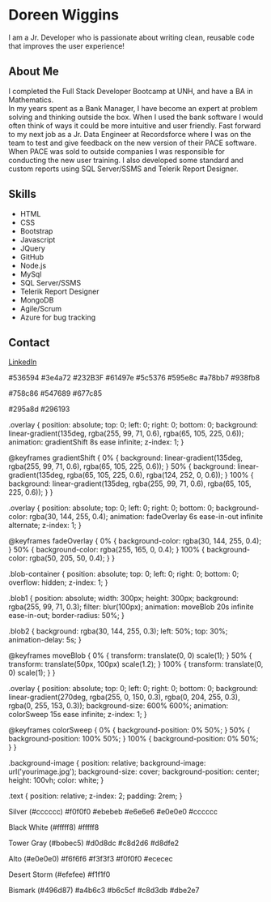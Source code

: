 # Doreen Wiggins
I am a Jr. Developer who is passionate about writing clean, reusable code that improves the user experience!

## About Me
I completed the Full Stack Developer Bootcamp at UNH, and have a BA in Mathematics.  
In my years spent as a Bank Manager, I have become an expert at problem solving and thinking outside the box.  When I used the bank software I would often think of ways it could be more intuitive and user friendly.
Fast forward to my next job as a Jr. Data Engineer at Recordsforce where I was on the team to test and give feedback on the new version of their PACE software.  When PACE was sold to outside companies I was responsible for conducting the new user training.  I also developed some standard and custom reports using SQL Server/SSMS and Telerik Report Designer.

## Skills
- HTML
- CSS
- Bootstrap
- Javascript
- JQuery
- GitHub
- Node.js
- MySql
- SQL Server/SSMS
- Telerik Report Designer
- MongoDB
- Agile/Scrum
- Azure for bug tracking

## Contact
[LinkedIn](https://www.linkedin.com/in/doreen-m-wiggins)

#536594
#3e4a72
#232B3F
#61497e
#5c5376
#595e8c
#a78bb7
#938fb8





#758c86
#547689
#677c85

#295a8d
#296193

<!-- Option 1 -->
.overlay {
  position: absolute;
  top: 0; left: 0; right: 0; bottom: 0;
  background: linear-gradient(135deg, rgba(255, 99, 71, 0.6), rgba(65, 105, 225, 0.6));
  animation: gradientShift 8s ease infinite;
  z-index: 1;
}

@keyframes gradientShift {
  0% {
    background: linear-gradient(135deg, rgba(255, 99, 71, 0.6), rgba(65, 105, 225, 0.6));
  }
  50% {
    background: linear-gradient(135deg, rgba(65, 105, 225, 0.6), rgba(124, 252, 0, 0.6));
  }
  100% {
    background: linear-gradient(135deg, rgba(255, 99, 71, 0.6), rgba(65, 105, 225, 0.6));
  }
}

<!-- Option 2 -->
.overlay {
  position: absolute;
  top: 0; left: 0; right: 0; bottom: 0;
  background-color: rgba(30, 144, 255, 0.4);
  animation: fadeOverlay 6s ease-in-out infinite alternate;
  z-index: 1;
}

@keyframes fadeOverlay {
  0% {
    background-color: rgba(30, 144, 255, 0.4);
  }
  50% {
    background-color: rgba(255, 165, 0, 0.4);
  }
  100% {
    background-color: rgba(50, 205, 50, 0.4);
  }
}

<!-- Option 3 -->
<div class="blob-container">
  <div class="blob blob1"></div>
  <div class="blob blob2"></div>
</div>


.blob-container {
  position: absolute;
  top: 0; left: 0; right: 0; bottom: 0;
  overflow: hidden;
  z-index: 1;
}

.blob1 {
  position: absolute;
  width: 300px;
  height: 300px;
  background: rgba(255, 99, 71, 0.3);
  filter: blur(100px);
  animation: moveBlob 20s infinite ease-in-out;
  border-radius: 50%;
}

.blob2 {
  background: rgba(30, 144, 255, 0.3);
  left: 50%;
  top: 30%;
  animation-delay: 5s;
}

@keyframes moveBlob {
  0% {
    transform: translate(0, 0) scale(1);
  }
  50% {
    transform: translate(50px, 100px) scale(1.2);
  }
  100% {
    transform: translate(0, 0) scale(1);
  }
}

<!-- Option 4 -->
.overlay {
  position: absolute;
  top: 0; left: 0; right: 0; bottom: 0;
  background: linear-gradient(270deg, rgba(255, 0, 150, 0.3), rgba(0, 204, 255, 0.3), rgba(0, 255, 153, 0.3));
  background-size: 600% 600%;
  animation: colorSweep 15s ease infinite;
  z-index: 1;
}

@keyframes colorSweep {
  0% { background-position: 0% 50%; }
  50% { background-position: 100% 50%; }
  100% { background-position: 0% 50%; }
}

<!-- layering  with text -->
<!-- <div class="background-image">
  <div class="overlay"></div>
  <div class="text">
    <h1>Hello World</h1>
    <p>Overlay magic happening behind me!</p>
  </div>
</div> -->

.background-image {
  position: relative;
  background-image: url('yourimage.jpg');
  background-size: cover;
  background-position: center;
  height: 100vh;
  color: white;
}

.text {
  position: relative;
  z-index: 2;
  padding: 2rem;
}

Silver (#cccccc)
#f0f0f0
#ebebeb
#e6e6e6
#e0e0e0
#cccccc

Black White (#fffff8)
#fffff8

Tower Gray (#bobec5)
#d0d8dc
#c8d2d6
#d8dfe2


Alto (#e0e0e0)
#f6f6f6
#f3f3f3
#f0f0f0
#ececec

Desert Storm (#efefee)
#f1f1f0

Bismark (#496d87)
#a4b6c3
#b6c5cf
#c8d3db
#dbe2e7




